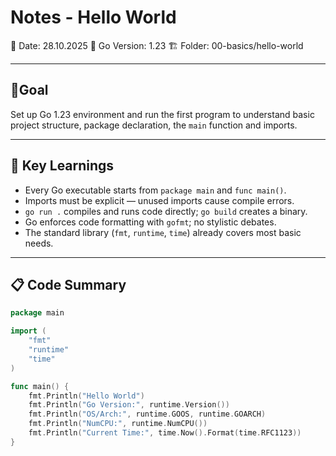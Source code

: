 # Notes - Hello World

📅 Date: 28.10.2025
🔢 Go Version: 1.23
🏗️ Folder: 00-basics/hello-world

---

## 🎯Goal
Set up Go 1.23 environment and run the first program to understand basic project structure, package declaration, the `main` function and imports.

---

## 🧠 Key Learnings
- Every Go executable starts from `package main` and `func main()`.
- Imports must be explicit — unused imports cause compile errors.
- `go run .` compiles and runs code directly; `go build` creates a binary.
- Go enforces code formatting with `gofmt`; no stylistic debates.
- The standard library (`fmt`, `runtime`, `time`) already covers most basic needs.

---

## 📋 Code Summary
```go
package main

import (
	"fmt"
	"runtime"
	"time"
)

func main() {
	fmt.Println("Hello World")
	fmt.Println("Go Version:", runtime.Version())
	fmt.Println("OS/Arch:", runtime.GOOS, runtime.GOARCH)
	fmt.Println("NumCPU:", runtime.NumCPU())
	fmt.Println("Current Time:", time.Now().Format(time.RFC1123))
}

```
